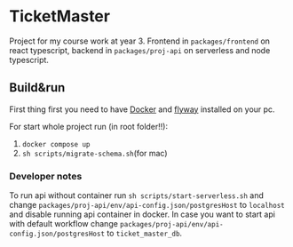 
# TicketMaster

Project for my course work at year 3. Frontend in `packages/frontend` on react typescript, backend in `packages/proj-api` on serverless and node typescript.

## Build&run

First thing first you need to have [Docker](https://www.docker.com/) and [flyway](https://www.red-gate.com/products/flyway/) installed on your pc.

For start whole project run (in root folder!!):

1. `docker compose up`
2. `sh scripts/migrate-schema.sh`(for mac)


### Developer notes

To run api without container run `sh scripts/start-serverless.sh` and change `packages/proj-api/env/api-config.json/postgresHost` to `localhost` and disable running api container in docker. In case you want to start api with default workflow change `packages/proj-api/env/api-config.json/postgresHost` to `ticket_master_db`.
